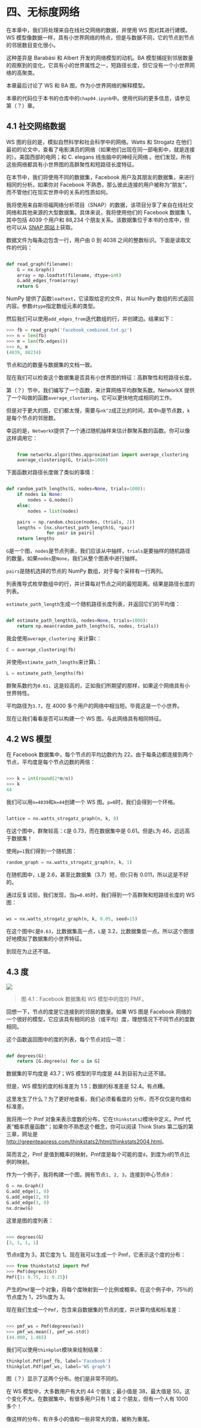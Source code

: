 # 四、无标度网络

在本章中，我们将处理来自在线社交网络的数据，并使用 WS 图对其进行建模。WS 模型像数据一样，具有小世界网络的特点，但是与数据不同，它的节点到节点的邻居数目变化很小。

这种差异是 Barabási 和 Albert 开发的网络模型的动机。BA 模型捕捉到邻居数量的观察到的变化，它具有小的世界属性之一，短路径长度，但它没有一个小世界网络的高聚类。

本章最后讨论了 WS 和 BA 图，作为小世界网络的解释模型。

本章的代码位于本书的仓库中的`chap04.ipynb`中。使用代码的更多信息，请参见第（？）章。

## 4.1 社交网络数据

WS 图的目的是，模拟自然科学和社会科学中的网络。Watts 和 Strogatz 在他们最初的论文中，查看了电影演员的网络（如果他们出现在同一部电影中，就是连接的）。美国西部的电网；和 C. elegans 线虫脑中的神经元网络 。他们发现，所有这些网络都具有小世界图的高群聚性和短路径长度特征。

在本节中，我们将使用不同的数据集，Facebook 用户及其朋友的数据集，来进行相同的分析。如果你对 Facebook 不熟悉，那么彼此连接的用户被称为“朋友”，而不管他们在现实世界中的关系的性质如何。

我将使用来自斯坦福网络分析项目（SNAP）的数据，该项目分享了来自在线社交网络和其他来源的大型数据集。具体来说，我将使用他们的 Facebook 数据集 1，其中包括 4039 个用户和 88,234 个朋友关系。该数据集位于本书的仓库中，但也可以从 [SNAP 网站](https://snap.stanford.edu/data/egonets-Facebook.html)上获取。

数据文件为每条边包含一行，用户由 0 到 4038 之间的整数标识。下面是读取文件的代码：

```py

def read_graph(filename):
    G = nx.Graph()
    array = np.loadtxt(filename, dtype=int)
    G.add_edges_from(array)
    return G
```

NumPy 提供了函数`loadtext`，它读取给定的文件，并以 NumPy 数组的形式返回内容。参数`dtype`指定数组元素的类型。

然后我们可以使用`add_edges_from`迭代数组的行，并创建边。结果如下：

```py
>>> fb = read_graph('facebook_combined.txt.gz')
>>> n = len(fb)
>>> m = len(fb.edges())
>>> n, m
(4039, 88234)
```

节点和边的数量与数据集的文档一致。

现在我们可以检查这个数据集是否具有小世界图的特征：高群聚性和短路径长度。

第（？）节中，我们编写了一个函数，来计算网络平均群聚系数。NetworkX 提供了一个叫做的函数`average_clustering`，它可以更快地完成相同的工作。

但是对于更大的图，它们都太慢，需要与`nk^2`成正比的时间，其中`n`是节点数，`k`是每个节点的邻居数。

幸运的是，`NetworkX`提供了一个通过随机抽样来估计群聚系数的函数。你可以像这样调用它：

```py

    from networkx.algorithms.approximation import average_clustering
    average_clustering(G, trials=1000)
```

下面函数对路径长度做了类似的事情：

```py

def random_path_lengths(G, nodes=None, trials=1000):
    if nodes is None:
        nodes = G.nodes()
    else:
        nodes = list(nodes)

    pairs = np.random.choice(nodes, (trials, 2))
    lengths = [nx.shortest_path_length(G, *pair)
               for pair in pairs]
    return lengths
```

`G`是一个图，`nodes`是节点列表，我们应该从中抽样，`trials`是要抽样的随机路径的数量。如果`nodes`是`None`，我们从整个图表中进行抽样。

`pairs`是随机选择的节点的 NumPy 数组，对于每个采样有一行两列。

列表推导式枚举数组中的行，并计算每对节点之间的最短距离。结果是路径长度的列表。

`estimate_path_length`生成一个随机路径长度列表，并返回它们的平均值：

```py

def estimate_path_length(G, nodes=None, trials=1000):
    return np.mean(random_path_lengths(G, nodes, trials))
```

我会使用`average_clustering `来计算`C`：

```py
C = average_clustering(fb)
```

并使用`estimate_path_lengths`来计算`L`：

```py
L = estimate_path_lengths(fb)
```

群聚系数约为`0.61`，这是较高的，正如我们所期望的那样，如果这个网络具有小世界特性。

平均路径为`3.7`，在 4000 多个用户的网络中相当短。毕竟这是一个小世界。

现在让我们看看是否可以构建一个 WS 图，与此网络具有相同特征。

## 4.2 WS 模型

在 Facebook 数据集中，每个节点的平均边数约为 22。由于每条边都连接到两个节点，平均度是每个节点边数的两倍：

```py

>>> k = int(round(2*m/n))
>>> k
44
```

我们可以用`n=4039`和`k=44`创建一个 WS 图。`p=0`时，我们会得到一个环格。

```py

lattice = nx.watts_strogatz_graph(n, k, 0)
```

在这个图中，群聚较高：`C`是 0.73，而在数据集中是 0.61。但是`L`为 46，远远高于数据集！

使用`p=1`我们得到一个随机图：

```py
random_graph = nx.watts_strogatz_graph(n, k, 1)
```

在随机图中，`L`是 2.6，甚至比数据集（3.7）短，但`C`只有 0.011，所以这是不好的。

通过反复试验，我们发现，当`p=0.05`时，我们得到一个高群聚和短路径长度的 WS 图：

```py

ws = nx.watts_strogatz_graph(n, k, 0.05, seed=15)
```

在这个图中`C`是`0.63`，比数据集高一点，`L`是 3.2，比数据集低一点。所以这个图很好地模拟了数据集的小世界特征。

到现在为止还不错。

## 4.3 度

![](img/4-1.png)

> 图 4.1：Facebook 数据集和 WS 模型中的度的 PMF。

回想一下，节点的度是它连接到的邻居的数量。如果 WS 图是 Facebook 网络的一个很好的模型，它应该具有相同的总（或平均）度，理想情况下不同节点的度数相同。

这个函数返回图中的度的列表，每个节点对应一项：

```py

def degrees(G):
    return [G.degree(u) for u in G]
```

数据集的平均度是 43.7；WS 模型的平均度是 44.到目前为止还不错。

但是，WS 模型的度的标准差为 1.5；数据的标准差是 52.4。有点糟。

这里发生了什么？为了更好地查看，我们必须看看度的 分布，而不仅仅是均值和标准差。

我将用一个 Pmf 对象来表示度数的分布，它在`thinkstats2`模块中定义。Pmf 代表“概率质量函数”；如果你不熟悉这个概念，你可以阅读 Think Stats 第二版的第三章，网址是 <http://greenteapress.com/thinkstats2/html/thinkstats2004.html>。

简而言之，Pmf 是值到概率的映射。Pmf度是每个可能的度`d`，到度为`d`的节点比例的映射。

作为一个例子，我将构建一个图，拥有节点`1, 2, 3`，连接到中心节点`0`：

```py
G = nx.Graph()
G.add_edge(1, 0)
G.add_edge(2, 0)
G.add_edge(3, 0)
nx.draw(G)
```

这里是图的度列表：

```py

>>> degrees(G)
[3, 1, 1, 1]
```

节点`0`度为 3，其它度为 1。现在我可以生成一个 Pmf，它表示这个度的分布：

```py
>>> from thinkstats2 import Pmf
>>> Pmf(degrees(G))
Pmf({1: 0.75, 3: 0.25})
```

产生的`Pmf`是一个对象，将每个度映射到一个比例或概率。在这个例子中，75％的节点度为 1，25％度为 3。

现在我们生成一个`Pmf`，包含来自数据集的节点的度，并计算均值和标准差：

```py

>>> pmf_ws = Pmf(degrees(ws))
>>> pmf_ws.mean(), pmf_ws.std()
(44.000, 1.465)
```

我们可以使用`thinkplot`模块来绘制结果：

```py
thinkplot.Pdf(pmf_fb, label='Facebook')
thinkplot.Pdf(pmf_ws, label='WS graph')
```

图（？）显示了这两个分布。他们是非常不同的。

在 WS 模型中，大多数用户有大约 44 个朋友；最小值是 38，最大值是 50。这个变化不大。在数据集中，有很多用户只有 1 或 2 个朋友，但有一个人有 1000 多个！

像这样的分布，有许多小的值和一些非常大的值，被称为重尾。
